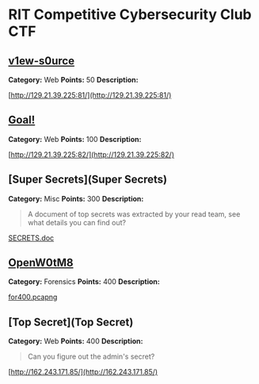 RIT Competitive Cybersecurity Club CTF
======================================

[v1ew-s0urce](v1ew-s0urce)
---------

**Category:** Web **Points:** 50 **Description:**

[http://129.21.39.225:81/](http://129.21.39.225:81/)



[Goal!](Goal!)
---------

**Category:** Web **Points:** 100 **Description:**

[http://129.21.39.225:82/](http://129.21.39.225:82/)




[Super Secrets](Super Secrets)
---------

**Category:** Misc **Points:** 300 **Description:**

>A document of top secrets was extracted by your read team, see what details you can find out?

[SECRETS.doc](SECRETS.doc)



[OpenW0tM8](OpenW0tM8)
---------

**Category:** Forensics **Points:** 400 **Description:**

[for400.pcapng](OpenW0tM8/for400.pcapng)



[Top Secret](Top Secret)
---------

**Category:** Web **Points:** 400 **Description:**

> Can you figure out the admin's secret?

[http://162.243.171.85/](http://162.243.171.85/)

